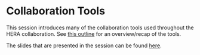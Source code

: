 # Collaboration Tools

This session introduces many of the collaboration tools used throughout the HERA
collaboration. See [this outline](collaboration_tools_outline.md) for an overview/recap of
the tools.

The slides that are presented in the session can be found 
[here](https://docs.google.com/presentation/d/1sFx3-fxhSqtncAE9ppIscGM4NZzgOYdLyMvUFBgc6Ns/edit?usp=sharing).
